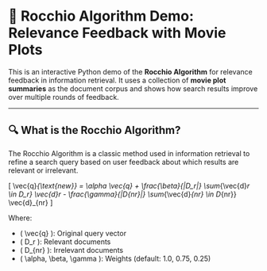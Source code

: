 # 🎯 Rocchio Algorithm Demo: Relevance Feedback with Movie Plots

This is an interactive Python demo of the **Rocchio Algorithm** for relevance feedback in information retrieval. It uses a collection of **movie plot summaries** as the document corpus and shows how search results improve over multiple rounds of feedback.

---

## 🔍 What is the Rocchio Algorithm?

The Rocchio Algorithm is a classic method used in information retrieval to refine a search query based on user feedback about which results are relevant or irrelevant.

\[
\vec{q}_{\text{new}} = \alpha \vec{q} + \frac{\beta}{|D_r|} \sum_{\vec{d}_r \in D_r} \vec{d}_r - \frac{\gamma}{|D_{nr}|} \sum_{\vec{d}_{nr} \in D_{nr}} \vec{d}_{nr}
\]

Where:
- \( \vec{q} \): Original query vector
- \( D_r \): Relevant documents
- \( D_{nr} \): Irrelevant documents
- \( \alpha, \beta, \gamma \): Weights (default: 1.0, 0.75, 0.25)



